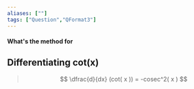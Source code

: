 ```yaml
---
aliases: [""]
tags: ["Question","QFormat3"]
---
```


#### What's the method for
## Differentiating cot(x)

> $$ \dfrac{d}{dx} (cot( x )) = -cosec^2( x ) $$ 

